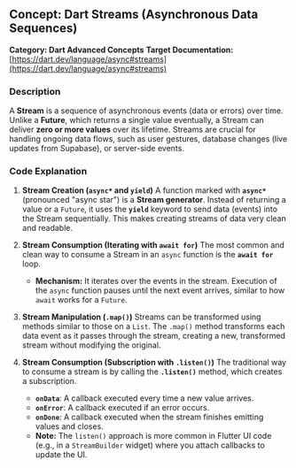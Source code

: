 ## Concept: Dart Streams (Asynchronous Data Sequences)

**Category: Dart Advanced Concepts**
**Target Documentation:** [https://dart.dev/language/async#streams](https://dart.dev/language/async#streams)

### Description
A **Stream** is a sequence of asynchronous events (data or errors) over time. Unlike a **Future**, which returns a single value eventually, a Stream can deliver **zero or more values** over its lifetime. Streams are crucial for handling ongoing data flows, such as user gestures, database changes (live updates from Supabase), or server-side events.

### Code Explanation

1. **Stream Creation (`async*` and `yield`)**
   A function marked with **`async*`** (pronounced "async star") is a **Stream generator**. Instead of returning a value or a `Future`, it uses the **`yield`** keyword to send data (events) into the Stream sequentially. This makes creating streams of data very clean and readable.

2. **Stream Consumption (Iterating with `await for`)**
   The most common and clean way to consume a Stream in an `async` function is the **`await for`** loop.
   * **Mechanism:** It iterates over the events in the stream. Execution of the `async` function pauses until the next event arrives, similar to how `await` works for a `Future`.

3. **Stream Manipulation (`.map()`)**
   Streams can be transformed using methods similar to those on a `List`. The `.map()` method transforms each data event as it passes through the stream, creating a new, transformed stream without modifying the original.

4. **Stream Consumption (Subscription with `.listen()`)**
   The traditional way to consume a stream is by calling the **`.listen()`** method, which creates a subscription.
   * **`onData`**: A callback executed every time a new value arrives.
   * **`onError`**: A callback executed if an error occurs.
   * **`onDone`**: A callback executed when the stream finishes emitting values and closes.
   * **Note:** The `listen()` approach is more common in Flutter UI code (e.g., in a `StreamBuilder` widget) where you attach callbacks to update the UI.